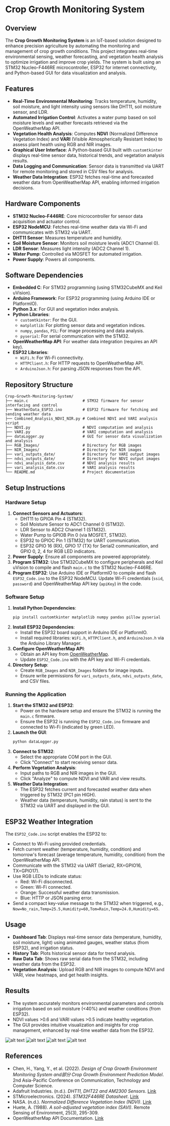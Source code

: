 # Crop Growth Monitoring System

## Overview
The **Crop Growth Monitoring System** is an IoT-based solution designed to enhance precision agriculture by automating the monitoring and management of crop growth conditions. This project integrates real-time environmental sensing, weather forecasting, and vegetation health analysis to optimize irrigation and improve crop yields. The system is built using an STM32 Nucleo-F446RE microcontroller, ESP32 for internet connectivity, and Python-based GUI for data visualization and analysis.

## Features
- **Real-Time Environmental Monitoring**: Tracks temperature, humidity, soil moisture, and light intensity using sensors like DHT11, soil moisture sensor, and LDR.
- **Automated Irrigation Control**: Activates a water pump based on soil moisture levels and weather forecasts retrieved via the OpenWeatherMap API.
- **Vegetation Health Analysis**: Computes **NDVI** (Normalized Difference Vegetation Index) and **VARI** (Visible Atmospherically Resistant Index) to assess plant health using RGB and NIR images.
- **Graphical User Interface**: A Python-based GUI built with `customtkinter` displays real-time sensor data, historical trends, and vegetation analysis results.
- **Data Logging and Communication**: Sensor data is transmitted via UART for remote monitoring and stored in CSV files for analysis.
- **Weather Data Integration**: ESP32 fetches real-time and forecasted weather data from OpenWeatherMap API, enabling informed irrigation decisions.

## Hardware Components
- **STM32 Nucleo-F446RE**: Core microcontroller for sensor data acquisition and actuator control.
- **ESP32 NodeMCU**: Fetches real-time weather data via Wi-Fi and communicates with STM32 via UART.
- **DHT11 Sensor**: Measures temperature and humidity.
- **Soil Moisture Sensor**: Monitors soil moisture levels (ADC1 Channel 0).
- **LDR Sensor**: Measures light intensity (ADC2 Channel 1).
- **Water Pump**: Controlled via MOSFET for automated irrigation.
- **Power Supply**: Powers all components.

## Software Dependencies
- **Embedded C**: For STM32 programming (using STM32CubeMX and Keil uVision).
- **Arduino Framework**: For ESP32 programming (using Arduino IDE or PlatformIO).
- **Python 3.x**: For GUI and vegetation index analysis.
- **Python Libraries**:
  - `customtkinter`: For the GUI.
  - `matplotlib`: For plotting sensor data and vegetation indices.
  - `numpy`, `pandas`, `PIL`: For image processing and data analysis.
  - `pyserial`: For serial communication with the STM32.
- **OpenWeatherMap API**: For weather data integration (requires an API key).
- **ESP32 Libraries**:
  - `WiFi.h`: For Wi-Fi connectivity.
  - `HTTPClient.h`: For HTTP requests to OpenWeatherMap API.
  - `ArduinoJson.h`: For parsing JSON responses from the API.

## Repository Structure
```
Crop-Growth-Monitoring-System/
├── main.c                        # STM32 firmware for sensor interfacing and control
├── WeatherData_ESP32.ino         # ESP32 firmware for fetching and sending weather data
├── Combined_Analysis_NDVI_NIR.py # Combined NDVI and VARI analysis script
├── NDVI.py                       # NDVI computation and analysis
├── VARI.py                       # VARI computation and analysis
├── dataLogger.py                 # GUI for sensor data visualization and analysis
├── RGB_Images/                   # Directory for RGB images
├── NIR_Images/                   # Directory for NIR images
├── vari_outputs_date/            # Directory for VARI output images
├── ndvi_outputs_date/            # Directory for NDVI output images
├── ndvi_analysis_date.csv        # NDVI analysis results
├── vari_analysis_date.csv        # VARI analysis results
└── README.md                     # Project documentation
```

## Setup Instructions
### Hardware Setup
1. **Connect Sensors and Actuators**:
   - DHT11 to GPIOA Pin 4 (STM32).
   - Soil Moisture Sensor to ADC1 Channel 0 (STM32).
   - LDR Sensor to ADC2 Channel 1 (STM32).
   - Water Pump to GPIOB Pin 0 (via MOSFET, STM32).
   - ESP32 to GPIOC Pin 1 (STM32) for UART communication.
   - ESP32 GPIO 16 (RX), GPIO 17 (TX) for Serial2 communication, and GPIO 0, 2, 4 for RGB LED indicators.
2. **Power Supply**: Ensure all components are powered appropriately.
3. **Program STM32**: Use STM32CubeMX to configure peripherals and Keil uVision to compile and flash `main.c` to the STM32 Nucleo-F446RE.
4. **Program ESP32**: Use Arduino IDE or PlatformIO to compile and flash `ESP32_Code.ino` to the ESP32 NodeMCU. Update Wi-Fi credentials (`ssid`, `password`) and OpenWeatherMap API key (`apiKey`) in the code.

### Software Setup
1. **Install Python Dependencies**:
   ```bash
   pip install customtkinter matplotlib numpy pandas pillow pyserial
   ```
2. **Install ESP32 Dependencies**:
   - Install the ESP32 board support in Arduino IDE or PlatformIO.
   - Install required libraries: `WiFi.h`, `HTTPClient.h`, and `ArduinoJson.h` via the Arduino Library Manager.
3. **Configure OpenWeatherMap API**:
   - Obtain an API key from [OpenWeatherMap](https://openweathermap.org/appid).
   - Update `ESP32_Code.ino` with the API key and Wi-Fi credentials.
4. **Directory Setup**:
   - Create `RGB_Images` and `NIR_Images` folders for image inputs.
   - Ensure write permissions for `vari_outputs_date`, `ndvi_outputs_date`, and CSV files.

### Running the Application
1. **Start the STM32 and ESP32**:
   - Power on the hardware setup and ensure the STM32 is running the `main.c` firmware.
   - Ensure the ESP32 is running the `ESP32_Code.ino` firmware and connected to Wi-Fi (indicated by green LED).
2. **Launch the GUI**:
   ```bash
   python dataLogger.py
   ```
3. **Connect to STM32**:
   - Select the appropriate COM port in the GUI.
   - Click "Connect" to start receiving sensor data.
4. **Perform Vegetation Analysis**:
   - Input paths to RGB and NIR images in the GUI.
   - Click "Analyze" to compute NDVI and VARI and view results.
5. **Weather Data Integration**:
   - The ESP32 fetches current and forecasted weather data when triggered by STM32 (PC1 pin HIGH).
   - Weather data (temperature, humidity, rain status) is sent to the STM32 via UART and displayed in the GUI.

## ESP32 Weather Integration
The `ESP32_Code.ino` script enables the ESP32 to:
- Connect to Wi-Fi using provided credentials.
- Fetch current weather (temperature, humidity, condition) and tomorrow's forecast (average temperature, humidity, condition) from the OpenWeatherMap API.
- Communicate with the STM32 via UART (Serial2, RX=GPIO16, TX=GPIO17).
- Use RGB LEDs to indicate status:
  - Red: Wi-Fi disconnected.
  - Green: Wi-Fi connected.
  - Orange: Successful weather data transmission.
  - Blue: HTTP or JSON parsing error.
- Send a compact key-value message to the STM32 when triggered, e.g., `Now=No_rain,Temp=25.5,Humidity=60,Tom=Rain,Temp=24.0,Humidity=65`.

## Usage
- **Dashboard Tab**: Displays real-time sensor data (temperature, humidity, soil moisture, light) using animated gauges, weather status (from ESP32), and irrigation status.
- **History Tab**: Plots historical sensor data for trend analysis.
- **Raw Data Tab**: Shows raw serial data from the STM32, including weather data from the ESP32.
- **Vegetation Analysis**: Upload RGB and NIR images to compute NDVI and VARI, view heatmaps, and get health insights.

## Results 
- The system accurately monitors environmental parameters and controls irrigation based on soil moisture (<40%) and weather conditions (from ESP32).
- NDVI values >0.6 and VARI values >0.5 indicate healthy vegetation.
- The GUI provides intuitive visualization and insights for crop management, enhanced by real-time weather data from the ESP32.

![alt text](image.png) ![alt text](dashboard_1.png) ![alt text](dashboard_2.png) ![alt text](dashboard_3.png)


## References
- Chen, H., Yang, Y., et al. (2022). *Design of Crop Growth Environment Monitoring System and部分 Crop Growth Environment Prediction Model*. 2nd Asia-Pacific Conference on Communication, Technology and Computer Science.
- Adafruit Industries. (n.d.). *DHT11, DHT22 and AM2300 Sensors*. [Link](https://www.adafruit.com/product/2300)
- STMicroelectronics. (2024). *STM32F446RE Datasheet*. [Link](https://www.st.com/en/microcontrollers-microprocessors/stm32f446re.html)
- NASA. (n.d.). *Normalized Difference Vegetation Index (NDVI)*. [Link](https://earthobservatory.nasa.gov/Features/MeasuringVegetation/measuring_vegetation_2.php)
- Huete, A. (1988). *A soil-adjusted vegetation index (SAVI)*. Remote Sensing of Environment, 25(3), 295-309.
- OpenWeatherMap API Documentation. [Link](https://openweathermap.org/appid)
